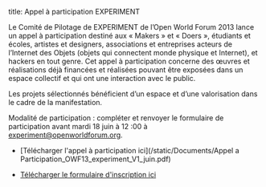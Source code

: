 title: Appel à participation EXPERIMENT

Le Comité de Pilotage de EXPERIMENT de l’Open World Forum 2013 lance un appel à participation destiné aux « Makers » et « Doers », étudiants et écoles, artistes et designers, associations et entreprises acteurs de l’Internet des Objets (objets qui connectent monde physique et Internet), et hackers en tout genre.  Cet appel à participation concerne des œuvres et réalisations déjà financées et réalisées pouvant être exposées dans un espace collectif et qui ont une interaction avec le public.

Les projets sélectionnés bénéficient d’un espace et d’une valorisation dans le cadre de la manifestation.

Modalité de participation : compléter et renvoyer  le formulaire de participation avant mardi 18 juin à 12 :00 à [experiment@openworldforum.org][4].

- [Télécharger l'appel à participation ici](/static/Documents/Appel a Participation_OWF13_experiment_V1_juin.pdf)

- [Télécharger le formulaire d'inscription ici](/static/Documents/formOWF13AAPExperiment_VF_juinV2.odt)


 [4]: mailto:experiment%40openworldforum.org
